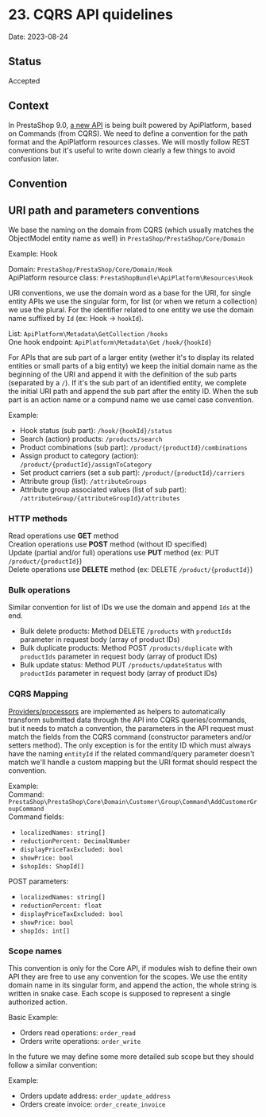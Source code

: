 # 23. CQRS API quidelines

Date: 2023-08-24

## Status
Accepted

## Context

In PrestaShop 9.0, [a new API](https://github.com/PrestaShop/PrestaShop/pull/29931) is being built powered by ApiPlatform, based on Commands (from CQRS). We need
to define a convention for the path format and the ApiPlatform resources classes. We will mostly follow REST conventions but it's useful to write down clearly a few
things to avoid confusion later.

## Convention

## URI path and parameters conventions

We base the naming on the domain from CQRS (which usually matches the ObjectModel entity name as well) in `PrestaShop/PrestaShop/Core/Domain`

Example: Hook

Domain: `PrestaShop/PrestaShop/Core/Domain/Hook`<br />
ApiPlatform resource class: `PrestaShopBundle\ApiPlatform\Resources\Hook`

URI conventions, we use the domain word as a base for the URI, for single entity APIs we use the singular form, for list (or when we return a collection) we use the plural.
For the identifier related to one entity we use the domain name suffixed by `Id` (ex: Hook -> `hookId`).

List: `ApiPlatform\Metadata\GetCollection` `/hooks`<br />
One hook endpoint: `ApiPlatform\Metadata\Get` `/hook/{hookId}`

For APIs that are sub part of a larger entity (wether it's to display its related entities or small parts of a big entity) we keep the initial domain name as the beginning
of the URI and append it with the definition of the sub parts (separated by a `/`). If it's the sub part of an identified entity, we complete the initial URI path and append
the sub part after the entity ID. When the sub part is an action name or a compund name we use camel case convention.

Example:
- Hook status (sub part): `/hook/{hookId}/status`
- Search (action) products:  `/products/search`
- Product combinations (sub part): `/product/{productId}/combinations`
- Assign product to category (action): `/product/{productId}/assignToCategory`
- Set product carriers (set a sub part): `/product/{productId}/carriers`
- Attribute group (list):  `/attributeGroups`
- Attribute group associated values (list of sub part):  `/attributeGroup/{attributeGroupId}/attributes`

### HTTP methods

Read operations use **GET** method<br />
Creation operations use **POST** method (without ID specified)<br />
Update (partial and/or full) operations use **PUT** method (ex: PUT `/product/{productId}`)<br />
Delete operations use **DELETE** method (ex: DELETE `/product/{productId}`)

### Bulk operations

Similar convention for list of IDs we use the domain and append `Ids` at the end.

- Bulk delete products: Method DELETE `/products` with `productIds` parameter in request body (array of product IDs)
- Bulk duplicate products: Method POST `/products/duplicate` with `productIds` parameter in request body (array of product IDs)
- Bulk update status: Method PUT `/products/updateStatus` with `productIds` parameter in request body (array of product IDs)

### CQRS Mapping

[Providers/processors](https://api-platform.com/docs/core/state-processors/) are implemented as helpers to automatically transform submitted data through the API into CQRS queries/commands,
but it needs to match a convention, the parameters in the API request must match the fields from the CQRS command (constructor parameters and/or setters method). The only exception is for the entity ID which must always have the naming
`entityId` if the related command/query parameter doesn't match we'll handle a custom mapping but the URI format should respect the convention.

Example:<br />
Command: `PrestaShop\PrestaShop\Core\Domain\Customer\Group\Command\AddCustomerGroupCommand`<br />
Command fields:
- `localizedNames: string[]`
- `reductionPercent: DecimalNumber`
- `displayPriceTaxExcluded: bool`
- `showPrice: bool`
- `$shopIds: ShopId[]`

POST parameters:
- `localizedNames: string[]`
- `reductionPercent: float`
- `displayPriceTaxExcluded: bool`
- `showPrice: bool`
- `shopIds: int[]`

### Scope names

This convention is only for the Core API, if modules wish to define their own API they are free to use any convention for the scopes.
We use the entity domain name in its singular form, and append the action, the whole string is written in snake case.
Each scope is supposed to represent a single authorized action.

Basic Example:
- Orders read operations: `order_read`
- Orders write operations: `order_write`

In the future we may define some more detailed sub scope but they should follow a similar convention:

Example:
- Orders update address: `order_update_address`
- Orders create invoice: `order_create_invoice`
